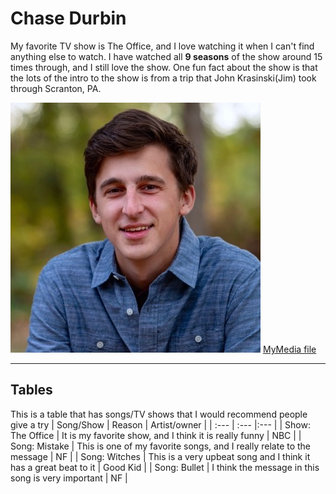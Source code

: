 # Chase Durbin

My favorite TV show is The Office, and I love watching it when I can't find anything else to watch.
I have watched all **9 seasons** of the show around 15 times through, and I still love the show.
One fun fact about the show is that the lots of the intro to the show is from a trip that John Krasinski(Jim) took through Scranton, PA.

![Image of me](me.jpeg)
[MyMedia file](MyMedia.md)

---

## Tables

This is a table that has songs/TV shows that I would recommend people give a try
| Song/Show | Reason | Artist/owner |
| :--- | :--- |:--- |
| Show: The Office | It is my favorite show, and I think it is really funny | NBC |
| Song: Mistake | This is one of my favorite songs, and I really relate to the message | NF |
| Song: Witches | This is a very upbeat song and I think it has a great beat to it | Good Kid |
| Song: Bullet | I think the message in this song is very important | NF |
